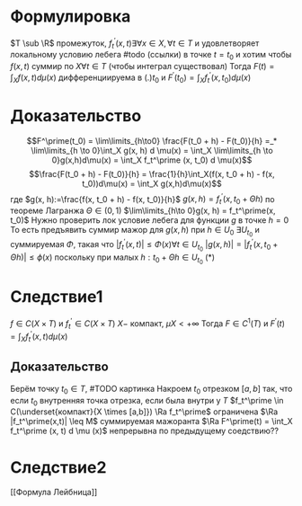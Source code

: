 # Формулировка
$T \sub \R$ промежуток, $f_t^\prime(x, t) \exists \forall x \in X, \forall t \in T$ и удовлетворяет локальному условию лебега #todo (ссылки) в точке $t = t_0$ и хотим чтобы $f(x,t)$ суммир по $X \forall t \in T$ (чтобы интеграл существовал)
Тогда $F(t) = \int_X f(x,t) d \mu (x)$ дифференциируема в $(.)t_0$ и
$F^\prime(t_0)=\int_Xf_t^\prime(x, t_0)d \mu (x)$
# Доказательство
$$F^\prime(t_0) = \lim\limits_{h\to0} \frac{F(t_0 + h) - F(t_0)}{h} =_* \lim\limits_{h \to 0}\int_X g(x, h) d \mu(x) = \int_X \lim\limits_{h \to 0}g(x,h)d\mu(x) = \int_X f_t^\prime (x, t_0) d \mu(x)$$
$$\frac{F(t_0 + h) - F(t_0)}{h} = \frac{1}{h}\int_X(f(x, t_0 + h) - f(x, t_0))d\mu(x) = \int_X g(x,h)d\mu(x)$$
где $g(x, h):=\frac{f(x, t_0 + h) - f(x, t_0)}{h}$
$g(x, h) = f^\prime_t(x, t_0 + \Theta h)$ по теореме Лагранжа $\Theta \in (0, 1)$
$\lim\limits_{h\to 0}g(x, h) = f_t^\prime(x, t_0)$
Нужно проверить лок условие лебега для функции $g$ в точке $h = 0$
То есть предъявить суммир мажор для $g(x, h)$ при $h \in U_0$
$\exists U_{t_0}$ и суммируемая $\Phi$, такая что $|f_t^\prime(x,t)|\leq \Phi(x) \forall t \in U_{t_0}$
$|g(x,h)| = |f_t^\prime(x, t_0 + \Theta h)| \leq \phi(x)$ поскольку при малых $h: t_0 + \Theta h \in U_{t_0}$ $(*)$
# Следствие1
$f \in C(X \times T)$ и $f_t^\prime \in C(X \times T)$ $X -$ компакт, $\mu X < +\infty$
Тогда $F \in C^1(T)$ и $F^\prime(t) = \int_X f_t^\prime (x, t) d \mu(x)$
## Доказательство
Берём точку $t_0 \in T$, #TODO картинка Накроем $t_0$ отрезком $[a,b]$ так, что если $t_0$ внутренняя точка отрезка, если была внутри у $T$
$f_t^\prime \in C(\underset{компакт}{X \times [a,b]}) \Ra f_t^\prime$ ограничена $\Ra |f_t^\prime(x,t)| \leq M$ суммируемая мажоранта
$\Ra F^\prime(t) = \int_X f_t^\prime (x, t) d \mu (x)$ непрерывна по предыдущему соедствию??
# Следствие2
[[Формула Лейбница]]
